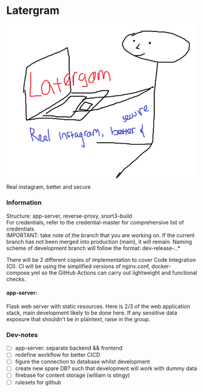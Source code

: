 # Latergram
![img](latergom.png)<br>
Real instagram, better and secure

### Information
Structure: app-server, reverse-proxy, snort3-build<br>
For credentials, refer to the credential-master for comprehensive list of credentials. <br>
IMPORTANT: take note of the branch that you are working on. If the current branch has not been merged into production (main), it will remain. Naming scheme of development branch will follow the format: dev-release-*.*.* 

There will be 2 different copies of implementation to cover Code Integration (CI). CI will be using the simplified versions of nginx.conf, docker-compose.yml so the GitHub Actions can carry out lightweight and functional checks.

#### app-server:
Flask web server with static resources. Here is 2/3 of the web application stack, main development likely to be done here. If any sensitive data exposure that shouldn't be in plaintext, raise in the group.

### Dev-notes
- [ ] app-server: separate backend && frontend
- [ ] redefine workflow for better CICD
- [ ] figure the connection to database whilst development
- [ ] create new spare DB? such that development will work with dummy data
- [ ] firebase for content storage (william is stingy)
- [ ] rulesets for github
